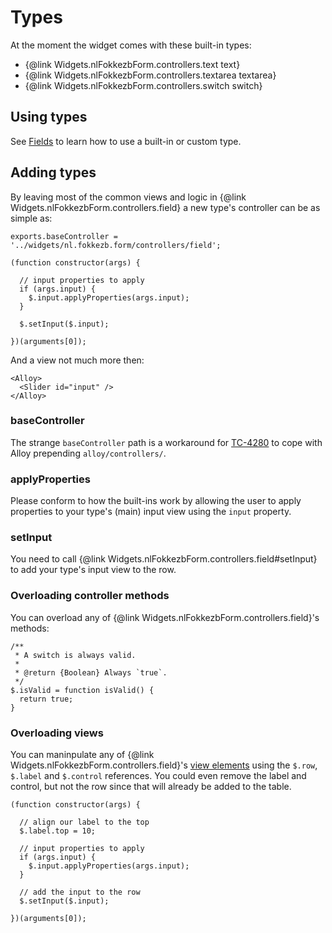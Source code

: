 # Types

At the moment the widget comes with these built-in types:

- {@link Widgets.nlFokkezbForm.controllers.text text}
- {@link Widgets.nlFokkezbForm.controllers.textarea textarea}
- {@link Widgets.nlFokkezbForm.controllers.switch switch}

## Using types
See [Fields](#!/guide/fields-section-type) to learn how to use a built-in or custom type.

## Adding types
By leaving most of the common views and logic in {@link Widgets.nlFokkezbForm.controllers.field} a new type's controller can be as simple as:

	exports.baseController = '../widgets/nl.fokkezb.form/controllers/field';

	(function constructor(args) {

	  // input properties to apply
	  if (args.input) {
	    $.input.applyProperties(args.input);
	  }

	  $.setInput($.input);

	})(arguments[0]);
 
And a view not much more then:

	<Alloy>
	  <Slider id="input" />
	</Alloy>

### baseController
The strange `baseController` path is a workaround for [TC-4280](https://jira.appcelerator.org/browse/TC-4280) to cope with Alloy prepending `alloy/controllers/`.

### applyProperties
Please conform to how the built-ins work by allowing the user to apply properties to your type's (main) input view using the `input` property.

### setInput
You need to call {@link Widgets.nlFokkezbForm.controllers.field#setInput} to add your type's input view to the row.

### Overloading controller methods
You can overload any of {@link Widgets.nlFokkezbForm.controllers.field}'s methods:

	/**
	 * A switch is always valid.
	 *
	 * @return {Boolean} Always `true`.
	 */
	$.isValid = function isValid() {
	  return true;
	}

### Overloading views
You can maninpulate any of {@link Widgets.nlFokkezbForm.controllers.field}'s [view elements](https://github.com/FokkeZB/form/blob/master/views/field.xml) using the `$.row`, `$.label` and `$.control` references. You could even remove the label and control, but not the row since that will already be added to the table.

	(function constructor(args) {

	  // align our label to the top
	  $.label.top = 10;

	  // input properties to apply
	  if (args.input) {
	    $.input.applyProperties(args.input);
	  }

	  // add the input to the row
	  $.setInput($.input);

	})(arguments[0]);